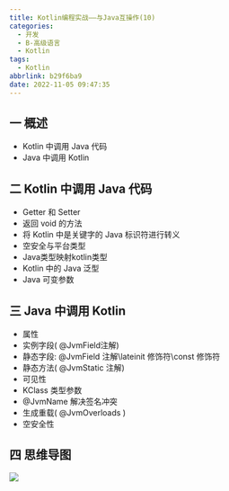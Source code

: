```yaml
---
title: Kotlin编程实战——与Java互操作(10)
categories:
  - 开发
  - B-高级语言
  - Kotlin
tags:
  - Kotlin
abbrlink: b29f6ba9
date: 2022-11-05 09:47:35
---
```

## 一 概述

* Kotlin 中调用 Java 代码
* Java 中调用 Kotlin

<!--more-->

## 二 Kotlin 中调用 Java 代码

* Getter 和 Setter
* 返回 void 的方法
* 将 Kotlin 中是关键字的 Java 标识符进行转义
* 空安全与平台类型
* Java类型映射kotlin类型
* Kotlin 中的 Java 泛型
* Java 可变参数

## 三 Java 中调用 Kotlin

* 属性
* 实例字段(  @JvmField注解)
* 静态字段: @JvmField 注解\lateinit 修饰符\const 修饰符
* 静态方法( @JvmStatic 注解)
* 可见性
* KClass 类型参数
* @JvmName 解决签名冲突
* 生成重载( @JvmOverloads )
* 空安全性

## 四 思维导图

![][1]



[1]:https://raw.githubusercontent.com/PGzxc/CDN/master/blog-kotlin/kotlin-learn-struct-10.png